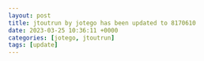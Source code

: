 ```yaml
---
layout: post
title: jtoutrun by jotego has been updated to 8170610
date: 2023-03-25 10:36:11 +0000
categories: [jotego, jtoutrun]
tags: [update]
---
```


